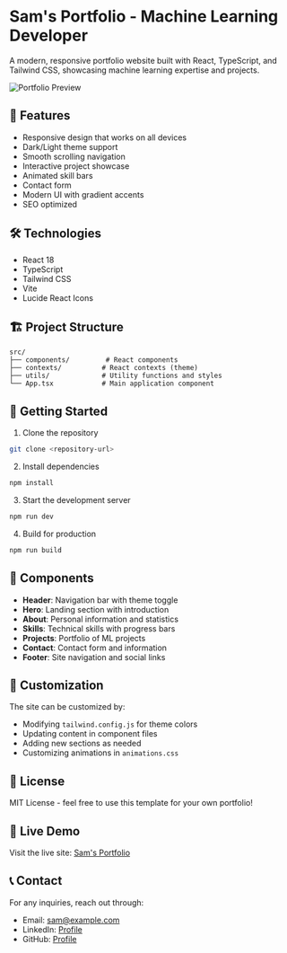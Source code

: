 # Sam's Portfolio - Machine Learning Developer

A modern, responsive portfolio website built with React, TypeScript, and Tailwind CSS, showcasing machine learning expertise and projects.

![Portfolio Preview](https://images.pexels.com/photos/3861969/pexels-photo-3861969.jpeg?auto=compress&cs=tinysrgb&w=1260&h=750&dpr=2)

## 🚀 Features

- Responsive design that works on all devices
- Dark/Light theme support
- Smooth scrolling navigation
- Interactive project showcase
- Animated skill bars
- Contact form
- Modern UI with gradient accents
- SEO optimized

## 🛠️ Technologies

- React 18
- TypeScript
- Tailwind CSS
- Vite
- Lucide React Icons

## 🏗️ Project Structure

```
src/
├── components/         # React components
├── contexts/          # React contexts (theme)
├── utils/             # Utility functions and styles
└── App.tsx            # Main application component
```

## 🚦 Getting Started

1. Clone the repository
```bash
git clone <repository-url>
```

2. Install dependencies
```bash
npm install
```

3. Start the development server
```bash
npm run dev
```

4. Build for production
```bash
npm run build
```

## 📱 Components

- **Header**: Navigation bar with theme toggle
- **Hero**: Landing section with introduction
- **About**: Personal information and statistics
- **Skills**: Technical skills with progress bars
- **Projects**: Portfolio of ML projects
- **Contact**: Contact form and information
- **Footer**: Site navigation and social links

## 🎨 Customization

The site can be customized by:
- Modifying `tailwind.config.js` for theme colors
- Updating content in component files
- Adding new sections as needed
- Customizing animations in `animations.css`

## 📄 License

MIT License - feel free to use this template for your own portfolio!

## 🔗 Live Demo

Visit the live site: [Sam's Portfolio](https://thriving-biscotti-3d3707.netlify.app)

## 📞 Contact

For any inquiries, reach out through:
- Email: sam@example.com
- LinkedIn: [Profile](#)
- GitHub: [Profile](#)